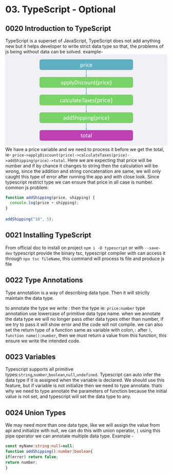 # 03. TypeScript - Optional

## 0020 Introduction to TypeScript

TypeScript is a superset of JavaScript, TypeScript does not add anything new but it helps developer to write strict data type so that, the problems of js being without data can be solved. example-
![1](../images/0020%20Introduction%20to%20TypeScript.png)  
We have a price variable and we need to process it before we get the total, ie- `price->applyDiscount(price)->calculateTaxes(price)->addShipping(price)->total`. Here we are expecting that price will be number and if by chance it changes to string then the calculation will be wrong, since the addition and string concatenation are same, we will only caught this type of error after running the app and with close look. Since typescript restrict type we can ensure that price in all case is number.
common js problem:

```js
function addShipping(price, shipping) {
  console.log(price + shipping);
}

addShipping("10", 5);
```

## 0021 Installing TypeScript

From official doc
to install on project `npm i -D typescript` or with `--save-dev` typescript provide the binary tsc, typescript compiler with can access it through `npx tsc fileName`, this command will process ts file and produce js file

## 0022 Type Annotations

Type annotation is a way of describing data type. Then it will strictly maintain the data type.

to annotate the type we write : then the type ie: `price:number` type annotation use lowercase of primitive data type name.
when we annotate the data type we will no longer pass other data types other than number, if we try to pass it will show error and the code will not compile. we can also set the return type of a function same as variable with colon,`:` after `)`, `function name():number`, then we must return a value from this function, this ensure we write the intended code.

## 0023 Variables

Typescript supports all primitive types:`string`,`number`,`boolean`,`null`,`undefined`. Typescript can auto infer the data type if it is assigned when the variable is declared. We should use this feature, but if variable is not initialize then we need to type annotate. thats why we need to type annotate the parameters of function because the initial value is not set, and typescript will set the data type to any.

## 0024 Union Types

We may need more than one data type, like we will assign the value from api and initialize with null, we can do this with union operator, `|` using this pipe operator we can annotate multiple data type. Example -

```ts
const myName:string:null=null;
function addShipping():number|boolean{
if(error) return false;
return number;
}
```
